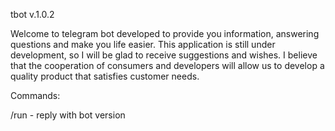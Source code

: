 

tbot v.1.0.2


Welcome to telegram bot developed to provide you information, answering questions and make you life easier. 
This application is still under development, so I will be glad to receive suggestions and wishes. I believe that the cooperation of consumers and developers will allow us to develop a quality product that satisfies customer needs.

Commands:

/run - reply with bot version

